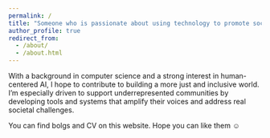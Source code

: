 ```yaml
---
permalink: /
title: "Someone who is passionate about using technology to promote social good"
author_profile: true
redirect_from: 
  - /about/
  - /about.html
---
```


With a background in computer science and a strong interest in human-centered AI, I hope to contribute to building a more just and inclusive world. I’m especially driven to support underrepresented communities by developing tools and systems that amplify their voices and address real societal challenges.

You can find bolgs and CV on this website. Hope you can like them :relaxed:
